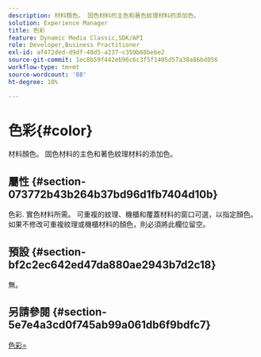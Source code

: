 ```yaml
---
description: 材料顏色。 固色材料的主色和著色紋理材料的添加色。
solution: Experience Manager
title: 色彩
feature: Dynamic Media Classic,SDK/API
role: Developer,Business Practitioner
exl-id: af472ded-d9df-48d5-a237-c359b68bebe2
source-git-commit: 1ec8b59f442eb96c6c3f5f1405d57a38a86bd056
workflow-type: tm+mt
source-wordcount: '88'
ht-degree: 10%

---
```


# 色彩{#color}

材料顏色。 固色材料的主色和著色紋理材料的添加色。

## 屬性 {#section-073772b43b264b37bd96d1fb7404d10b}

色彩. 實色材料所需。 可重複的紋理、機櫃和覆蓋材料的窗口可選，以指定顏色。 如果不修改可重複紋理或機櫃材料的顏色，則必須將此欄位留空。

## 預設 {#section-bf2c2ec642ed47da880ae2943b7d2c18}

無。

## 另請參閱 {#section-5e7e4a3cd0f745ab99a061db6f9bdfc7}

[色彩=](../../../../../ir-api/http-protocol/image-rendering-api-ref/c-ir-http-protocol-ref/c-ir-http-protocol-command-reference/r-ir-http-color.md#reference-ea3cba9edfe94dbab86d8f123a9ed0aa)

